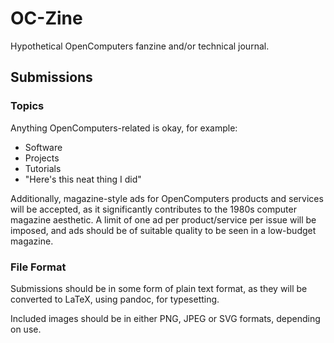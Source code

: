 # OC-Zine
Hypothetical OpenComputers fanzine and/or technical journal.

## Submissions
### Topics
Anything OpenComputers-related is okay, for example:

 - Software
 - Projects
 - Tutorials
 - "Here's this neat thing I did"

Additionally, magazine-style ads for OpenComputers products and services will be accepted, as it significantly contributes to the 1980s computer magazine aesthetic. A limit of one ad per product/service per issue will be imposed, and ads should be of suitable quality to be seen in a low-budget magazine.

### File Format
Submissions should be in some form of plain text format, as they will be converted to LaTeX, using pandoc, for typesetting.

Included images should be in either PNG, JPEG or SVG formats, depending on use.
